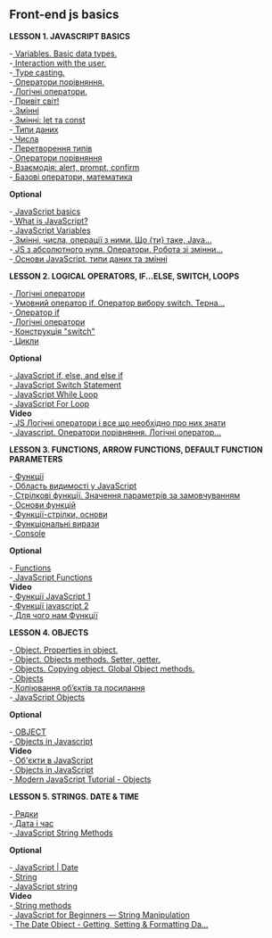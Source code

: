 ## Front-end js basics

**LESSON 1. JAVASCRIPT BASICS**  

-[ Variables. Basic data types.](https://www.youtube.com/watch?v=qp7s_V4V5XM&t=0s&ab_channel=DANclasses)  
-[ Interaction with the user.](https://www.youtube.com/watch?v=v_lQgiYB42s&t=0s&ab_channel=DANclasses)  
-[ Type casting.](https://www.youtube.com/watch?v=Sp3kYGImSTo&t=0s&ab_channel=DANclasses)  
-[ Оператори порівняння.](https://www.youtube.com/watch?v=r_yoMjg9xLs&t=0s&ab_channel=DANclasses)  
-[ Логічні оператори.](https://www.youtube.com/watch?v=83-_KO7DFYY&t=0s&ab_channel=DANclasses)  
-[ Привіт світ!](https://learn.javascript.ru/hello-world)  
-[ Змінні](https://learn.javascript.ru/variables)  
-[ Змінні: let та const](https://learn.javascript.ru/let-const)  
-[ Типи даних](https://learn.javascript.ru/types)  
-[ Числа](https://learn.javascript.ru/number)  
-[ Перетворення типів](https://learn.javascript.ru/type-conversions)  
-[ Оператори порівняння](https://learn.javascript.ru/comparison)  
-[ Взаємодія: alert, prompt, confirm](https://learn.javascript.ru/alert-prompt-confirm)  
-[ Базові оператори, математика](https://learn.javascript.ru/operators)  

**Optional**

-[ JavaScript basics](https://developer.mozilla.org/en-US/docs/Learn/Getting_started_with_the_web/JavaScript_basics)  
-[ What is JavaScript?](https://developer.mozilla.org/en-US/docs/Learn/JavaScript/First_steps/What_is_JavaScript)  
-[ JavaScript Variables](https://www.w3schools.com/js/js_variables.asp)  
-[ Змінні, числа, операції з ними. Що {ти} таке, Java...](https://www.youtube.com/watch?v=hJy0Ki8j7G0&ab_channel=%D0%9D%D0%B0%D0%B2%D1%87%D0%B0%D1%94%D0%BC%D0%BE%D1%81%D1%8F%D0%A0%D0%B0%D0%B7%D0%BE%D0%BC)  
-[ JS з абсолютного нуля. Оператори. Робота зі змінни...](https://www.youtube.com/watch?v=v1EFtU8WUr0&ab_channel=%D0%9F%D1%80%D0%BE%D0%B3%D1%80%D0%B0%D0%BC%D1%83%D0%B2%D0%B0%D0%BD%D0%BD%D1%8F%D0%A3%D0%BA%D1%80%D0%B0%D1%97%D0%BD%D1%81%D1%8C%D0%BA%D0%BE%D1%8E)  
-[ Основи JavaScript, типи даних та змінні](https://www.youtube.com/watch?v=pgirSlwRnHU&ab_channel=LogosITAcademyUA)  

**LESSON 2. LOGICAL OPERATORS, IF...ELSE, SWITCH, LOOPS**  

-[ Логічні оператори](https://www.youtube.com/watch?v=83-_KO7DFYY&t=0s&ab_channel=DANclasses)  
-[ Умовний оператор if. Оператор вибору switch. Терна...](https://www.youtube.com/watch?v=oTggTDXUEoc&t=0s&ab_channel=DANclasses)  
-[ Оператор if](https://learn.javascript.ru/ifelse)  
-[ Логічні оператори](https://learn.javascript.ru/logical-operators)  
-[ Конструкція "switch"](https://learn.javascript.ru/switch)  
-[ Цикли](https://learn.javascript.ru/while-for)  

**Optional**

-[ JavaScript if, else, and else if](https://www.w3schools.com/js/js_if_else.asp)  
-[ JavaScript Switch Statement](https://www.w3schools.com/js/js_switch.asp)  
-[ JavaScript While Loop](https://www.w3schools.com/js/js_loop_while.asp)  
-[ JavaScript For Loop](https://www.w3schools.com/js/js_loop_for.asp)  
**Video**  
-[ JS Логічні оператори і все що необхідно про них знати](https://www.youtube.com/watch?v=Nn79iOFiBuY&ab_channel=Front-end%D0%B7%D0%BD%D1%83%D0%BB%D1%8F)  
-[ Javascript. Оператори порівняння. Логічні оператор...](https://www.youtube.com/watch?v=_dh-fq93NVU&ab_channel=HelloWorld)  

**LESSON 3. FUNCTIONS, ARROW FUNCTIONS, DEFAULT FUNCTION PARAMETERS**  

-[ Функції](https://www.youtube.com/watch?v=GVGrHndsQSM&t=0s&ab_channel=DANclasses)  
-[ Область видимості у JavaScript](https://www.youtube.com/watch?v=INYocwkhvgw&t=0s&ab_channel=DANclasses)  
-[ Стрілкові функції. Значення параметрів за замовчуванням](https://www.youtube.com/watch?v=5ogy7BtVQCg&t=0s&ab_channel=DANclasses)  
-[ Основи функцій](https://learn.javascript.ru/function-basics)  
-[ Функції-стрілки, основи](https://learn.javascript.ru/arrow-functions-basics)  
-[ Функціональні вирази](https://uk.javascript.info/function-expressions)  
-[ Console](https://developer.mozilla.org/en-US/docs/Web/API/Console)  

**Optional**  

-[ Functions](https://developer.mozilla.org/en-US/docs/Web/JavaScript/Guide/Functions)  
-[ JavaScript Functions](https://www.w3schools.com/js/js_functions.asp)  
**Video**  
-[ Функції JavaScript 1](https://www.youtube.com/watch?v=5Rf3B5Fo4VQ&ab_channel=EdEra)  
-[ Функції javascript 2](https://www.youtube.com/watch?v=eWXSNQJrInc&ab_channel=%D0%92%D1%87%D0%B8%D0%BC%D0%BEjavascriptUA)  
-[ Для чого нам Функції](https://www.youtube.com/watch?v=F41Wo_-29Zo&ab_channel=%D0%A2%D0%B2%D1%96%D0%B9%D0%9C%D0%B5%D0%BD%D1%82%D0%BE%D1%80)  

**LESSON 4. OBJECTS**  

-[ Object. Properties in object.](https://www.youtube.com/watch?v=xaRwJFlVUfg&t=0s&ab_channel=DANclasses)  
-[ Object. Objects methods. Setter, getter.](https://www.youtube.com/watch?v=kgQzr81PLs0&t=0s&ab_channel=DANclasses)  
-[ Objects. Copying object. Global Object methods.](https://www.youtube.com/watch?v=8HLv5M2AwII&t=0s&ab_channel=DANclasses)  
-[ Objects](https://learn.javascript.ru/object)  
-[ Копіювання об’єктів та посилання](https://learn.javascript.ru/object-copy)  
-[ JavaScript Objects](https://www.w3schools.com/js/js_objects.asp)  

**Optional**  

-[ OBJECT](https://developer.mozilla.org/en-US/docs/Web/JavaScript/Reference/Global_Objects/Object?retiredLocale=uk)  
-[ Objects in Javascript](https://www.geeksforgeeks.org/objects-in-javascript/)  
**Video**  
-[ Об'єкти в JavaScript](https://www.youtube.com/watch?v=qpOhC3ZkTZw&ab_channel=EdEra)  
-[ Objects in JavaScript](https://www.youtube.com/watch?v=S1dWe3f2zm0&ab_channel=Telusko)  
-[ Modern JavaScript Tutorial - Objects](https://www.youtube.com/watch?v=X0ipw1k7ygU&ab_channel=TheNetNinja)  

**LESSON 5. STRINGS. DATE & TIME**  

-[ Рядки](https://learn.javascript.ru/string)  
-[ Дата і час](https://learn.javascript.ru/date)  
-[ JavaScript String Methods](https://www.w3schools.com/js/js_string_methods.asp)  

**Optional**  

-[ JavaScript | Date](https://www.geeksforgeeks.org/javascript-date/?ref=lbp)  
-[ String](https://developer.mozilla.org/ru/docs/Web/JavaScript/Reference/Global_Objects/String)  
-[ JavaScript string](https://www.javascripttutorial.net/javascript-string/)  
**Video**  
-[ String methods](https://www.youtube.com/watch?v=uKKEdtNU5II&ab_channel=DevDreamer)  
-[ JavaScript for Beginners — String Manipulation](https://www.youtube.com/watch?v=nEEp30hWR-o&ab_channel=CodingForEverybody)  
-[ The Date Object - Getting, Setting & Formatting Da...](https://www.youtube.com/watch?v=-eRsWqwcPuk&ab_channel=dcode)